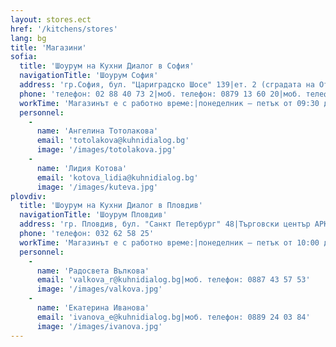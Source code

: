 ```yaml
---
layout: stores.ect
href: '/kitchens/stores'
lang: bg
title: 'Магазини'
sofia:
  title: 'Шоурум на Кухни Диалог в София' 
  navigationTitle: 'Шоурум София'
  address: 'гр.София, бул. "Цариградско Шосе" 139|ет. 2 (сградата на Office 1 Superstore)'
  phone: 'телефон: 02 88 40 73 2|моб. телефон: 0879 13 60 20|моб. телефон: 0885 29 18 80'
  workTime: 'Магазинът е с работно време:|понеделник – петък от 09:30 до 19:00 ч.|събота – от 10:00 до 15:00 ч.'
  personnel:
    -
      name: 'Ангелина Тотолакова' 
      email: 'totolakova@kuhnidialog.bg'
      image: '/images/totolakova.jpg'
    -
      name: 'Лидия Котова' 
      email: 'kotova_lidia@kuhnidialog.bg'
      image: '/images/kuteva.jpg'
plovdiv:
  title: 'Шоурум на Кухни Диалог в Пловдив' 
  navigationTitle: 'Шоурум Пловдив'
  address: 'гр. Пловдив, бул. "Санкт Петербург" 48|Търговски център АРКАДИЯ'
  phone: 'телефон: 032 62 58 25'
  workTime: 'Магазинът е с работно време:|понеделник – петък от 10:00 до 19:00 ч.|събота – от 10:00 до 15:30 ч.'
  personnel:
    -
      name: 'Радосвета Вълкова' 
      email: 'valkova_r@kuhnidialog.bg|моб. телефон: 0887 43 57 53'
      image: '/images/valkova.jpg'
    -
      name: 'Екатерина Иванова' 
      email: 'ivanova_e@kuhnidialog.bg|моб. телефон: 0889 24 03 84'
      image: '/images/ivanova.jpg'
---
```

